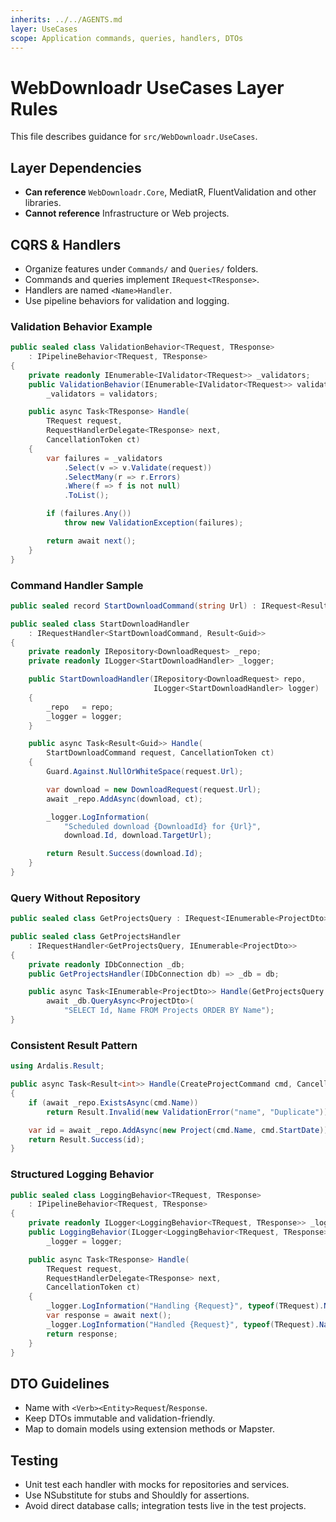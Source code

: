 ```yaml
---
inherits: ../../AGENTS.md
layer: UseCases
scope: Application commands, queries, handlers, DTOs
---
```


# WebDownloadr UseCases Layer Rules

This file describes guidance for `src/WebDownloadr.UseCases`.

## Layer Dependencies

- **Can reference** `WebDownloadr.Core`, MediatR, FluentValidation and other libraries.
- **Cannot reference** Infrastructure or Web projects.

## CQRS & Handlers

- Organize features under `Commands/` and `Queries/` folders.
- Commands and queries implement `IRequest<TResponse>`.
- Handlers are named `<Name>Handler`.
- Use pipeline behaviors for validation and logging.

### Validation Behavior Example

```csharp
public sealed class ValidationBehavior<TRequest, TResponse>
    : IPipelineBehavior<TRequest, TResponse>
{
    private readonly IEnumerable<IValidator<TRequest>> _validators;
    public ValidationBehavior(IEnumerable<IValidator<TRequest>> validators) =>
        _validators = validators;

    public async Task<TResponse> Handle(
        TRequest request,
        RequestHandlerDelegate<TResponse> next,
        CancellationToken ct)
    {
        var failures = _validators
            .Select(v => v.Validate(request))
            .SelectMany(r => r.Errors)
            .Where(f => f is not null)
            .ToList();

        if (failures.Any())
            throw new ValidationException(failures);

        return await next();
    }
}
```

### Command Handler Sample

```csharp
public sealed record StartDownloadCommand(string Url) : IRequest<Result<Guid>>;

public sealed class StartDownloadHandler
    : IRequestHandler<StartDownloadCommand, Result<Guid>>
{
    private readonly IRepository<DownloadRequest> _repo;
    private readonly ILogger<StartDownloadHandler> _logger;

    public StartDownloadHandler(IRepository<DownloadRequest> repo,
                                ILogger<StartDownloadHandler> logger)
    {
        _repo   = repo;
        _logger = logger;
    }

    public async Task<Result<Guid>> Handle(
        StartDownloadCommand request, CancellationToken ct)
    {
        Guard.Against.NullOrWhiteSpace(request.Url);

        var download = new DownloadRequest(request.Url);
        await _repo.AddAsync(download, ct);

        _logger.LogInformation(
            "Scheduled download {DownloadId} for {Url}",
            download.Id, download.TargetUrl);

        return Result.Success(download.Id);
    }
}
```

### Query Without Repository

```csharp
public sealed class GetProjectsQuery : IRequest<IEnumerable<ProjectDto>>;

public sealed class GetProjectsHandler
    : IRequestHandler<GetProjectsQuery, IEnumerable<ProjectDto>>
{
    private readonly IDbConnection _db;
    public GetProjectsHandler(IDbConnection db) => _db = db;

    public async Task<IEnumerable<ProjectDto>> Handle(GetProjectsQuery q, CancellationToken ct) =>
        await _db.QueryAsync<ProjectDto>(
            "SELECT Id, Name FROM Projects ORDER BY Name");
}
```

### Consistent Result Pattern

```csharp
using Ardalis.Result;

public async Task<Result<int>> Handle(CreateProjectCommand cmd, CancellationToken ct)
{
    if (await _repo.ExistsAsync(cmd.Name))
        return Result.Invalid(new ValidationError("name", "Duplicate"));

    var id = await _repo.AddAsync(new Project(cmd.Name, cmd.StartDate));
    return Result.Success(id);
}
```

### Structured Logging Behavior

```csharp
public sealed class LoggingBehavior<TRequest, TResponse>
    : IPipelineBehavior<TRequest, TResponse>
{
    private readonly ILogger<LoggingBehavior<TRequest, TResponse>> _logger;
    public LoggingBehavior(ILogger<LoggingBehavior<TRequest, TResponse>> logger) =>
        _logger = logger;

    public async Task<TResponse> Handle(
        TRequest request,
        RequestHandlerDelegate<TResponse> next,
        CancellationToken ct)
    {
        _logger.LogInformation("Handling {Request}", typeof(TRequest).Name);
        var response = await next();
        _logger.LogInformation("Handled {Request}", typeof(TRequest).Name);
        return response;
    }
}
```

## DTO Guidelines

- Name with `<Verb><Entity>Request`/`Response`.
- Keep DTOs immutable and validation-friendly.
- Map to domain models using extension methods or Mapster.

## Testing

- Unit test each handler with mocks for repositories and services.
- Use NSubstitute for stubs and Shouldly for assertions.
- Avoid direct database calls; integration tests live in the test projects.
